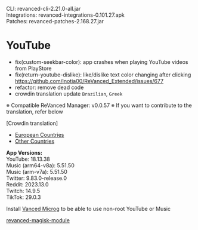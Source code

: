 CLI: revanced-cli-2.21.0-all.jar  
Integrations: revanced-integrations-0.101.27.apk  
Patches: revanced-patches-2.168.27.jar  

YouTube
==
- fix(custom-seekbar-color): app crashes when playing YouTube videos from PlayStore
- fix(return-youtube-dislike): like/dislike text color changing after clicking https://github.com/inotia00/ReVanced_Extended/issues/677
- refactor: remove dead code
- crowdin translation update
`Brazilian`, `Greek`


※ Compatible ReVanced Manager: v0.0.57
※ If you want to contribute to the translation, refer below

[Crowdin translation]
- [European Countries](https://crowdin.com/project/revancedextendedeu)
- [Other Countries](https://crowdin.com/project/revancedextended)
  
**App Versions:**  
YouTube: 18.13.38  
Music (arm64-v8a): 5.51.50  
Music (arm-v7a): 5.51.50  
Twitter: 9.83.0-release.0  
Reddit: 2023.13.0  
Twitch: 14.9.5  
TikTok: 29.0.3  

Install [Vanced Microg](https://github.com/TeamVanced/VancedMicroG/releases) to be able to use non-root YouTube or Music  

[revanced-magisk-module](https://github.com/j-hc/revanced-magisk-module)  
